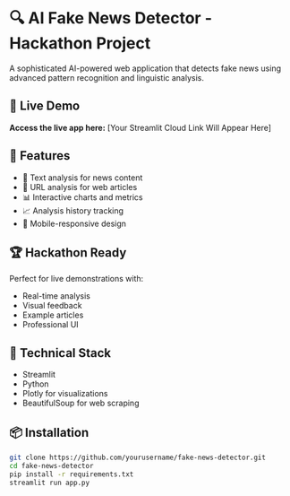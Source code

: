 # 🔍 AI Fake News Detector - Hackathon Project

A sophisticated AI-powered web application that detects fake news using advanced pattern recognition and linguistic analysis.

## 🚀 Live Demo
**Access the live app here:** [Your Streamlit Cloud Link Will Appear Here]

## 🎯 Features
- 📝 Text analysis for news content
- 🔗 URL analysis for web articles
- 📊 Interactive charts and metrics
- 📈 Analysis history tracking
- 📱 Mobile-responsive design

## 🏆 Hackathon Ready
Perfect for live demonstrations with:
- Real-time analysis
- Visual feedback
- Example articles
- Professional UI

## 🔧 Technical Stack
- Streamlit
- Python
- Plotly for visualizations
- BeautifulSoup for web scraping

## 📦 Installation
```bash
git clone https://github.com/yourusername/fake-news-detector.git
cd fake-news-detector
pip install -r requirements.txt
streamlit run app.py

